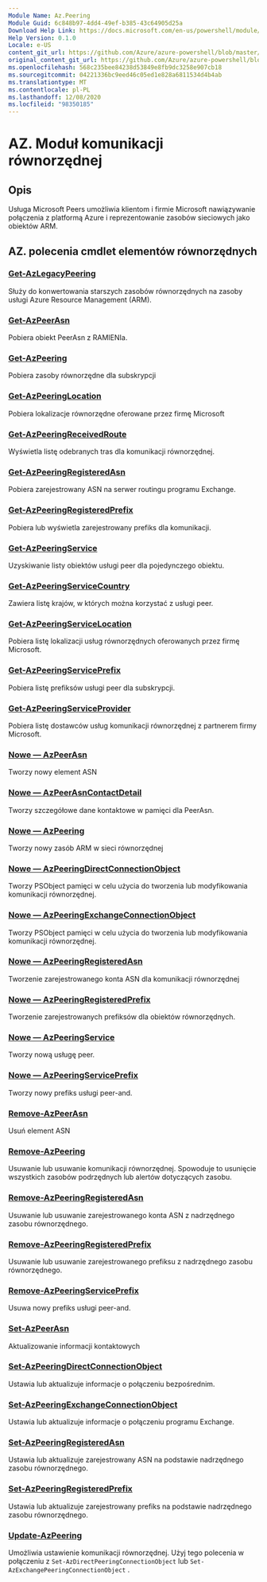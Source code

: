 ```yaml
---
Module Name: Az.Peering
Module Guid: 6c848b97-4dd4-49ef-b385-43c64905d25a
Download Help Link: https://docs.microsoft.com/en-us/powershell/module/az.peering.md
Help Version: 0.1.0
Locale: e-US
content_git_url: https://github.com/Azure/azure-powershell/blob/master/src/Peering/Peering/help/Az.Peering.md
original_content_git_url: https://github.com/Azure/azure-powershell/blob/master/src/Peering/Peering/help/Az.Peering.md
ms.openlocfilehash: 568c235bee84238d53849e8fb9dc3258e907cb18
ms.sourcegitcommit: 04221336bc9eed46c05ed1e828a6811534d4b4ab
ms.translationtype: MT
ms.contentlocale: pl-PL
ms.lasthandoff: 12/08/2020
ms.locfileid: "98350185"
---
```

# AZ. Moduł komunikacji równorzędnej
## Opis
Usługa Microsoft Peers umożliwia klientom i firmie Microsoft nawiązywanie połączenia z platformą Azure i reprezentowanie zasobów sieciowych jako obiektów ARM.

## AZ. polecenia cmdlet elementów równorzędnych
### [Get-AzLegacyPeering](Get-AzLegacyPeering.md)
Służy do konwertowania starszych zasobów równorzędnych na zasoby usługi Azure Resource Management (ARM). 

### [Get-AzPeerAsn](Get-AzPeerAsn.md)
Pobiera obiekt PeerAsn z RAMIENIa.

### [Get-AzPeering](Get-AzPeering.md)
Pobiera zasoby równorzędne dla subskrypcji

### [Get-AzPeeringLocation](Get-AzPeeringLocation.md)
Pobiera lokalizacje równorzędne oferowane przez firmę Microsoft

### [Get-AzPeeringReceivedRoute](Get-AzPeeringReceivedRoute.md)
Wyświetla listę odebranych tras dla komunikacji równorzędnej.

### [Get-AzPeeringRegisteredAsn](Get-AzPeeringRegisteredAsn.md)
Pobiera zarejestrowany ASN na serwer routingu programu Exchange.

### [Get-AzPeeringRegisteredPrefix](Get-AzPeeringRegisteredPrefix.md)
Pobiera lub wyświetla zarejestrowany prefiks dla komunikacji.

### [Get-AzPeeringService](Get-AzPeeringService.md)
Uzyskiwanie listy obiektów usługi peer dla pojedynczego obiektu.

### [Get-AzPeeringServiceCountry](Get-AzPeeringServiceCountry.md)
Zawiera listę krajów, w których można korzystać z usługi peer.

### [Get-AzPeeringServiceLocation](Get-AzPeeringServiceLocation.md)
Pobiera listę lokalizacji usług równorzędnych oferowanych przez firmę Microsoft.

### [Get-AzPeeringServicePrefix](Get-AzPeeringServicePrefix.md)
Pobiera listę prefiksów usługi peer dla subskrypcji.

### [Get-AzPeeringServiceProvider](Get-AzPeeringServiceProvider.md)
Pobiera listę dostawców usług komunikacji równorzędnej z partnerem firmy Microsoft.

### [Nowe — AzPeerAsn](New-AzPeerAsn.md)
Tworzy nowy element ASN 

### [Nowe — AzPeerAsnContactDetail](New-AzPeerAsnContactDetail.md)
Tworzy szczegółowe dane kontaktowe w pamięci dla PeerAsn. 

### [Nowe — AzPeering](New-AzPeering.md)
Tworzy nowy zasób ARM w sieci równorzędnej

### [Nowe — AzPeeringDirectConnectionObject](New-AzPeeringDirectConnectionObject.md)
Tworzy PSObject pamięci w celu użycia do tworzenia lub modyfikowania komunikacji równorzędnej.

### [Nowe — AzPeeringExchangeConnectionObject](New-AzPeeringExchangeConnectionObject.md)
Tworzy PSObject pamięci w celu użycia do tworzenia lub modyfikowania komunikacji równorzędnej.

### [Nowe — AzPeeringRegisteredAsn](New-AzPeeringRegisteredAsn.md)
Tworzenie zarejestrowanego konta ASN dla komunikacji równorzędnej

### [Nowe — AzPeeringRegisteredPrefix](New-AzPeeringRegisteredPrefix.md)
Tworzenie zarejestrowanych prefiksów dla obiektów równorzędnych.

### [Nowe — AzPeeringService](New-AzPeeringService.md)
Tworzy nową usługę peer.

### [Nowe — AzPeeringServicePrefix](New-AzPeeringServicePrefix.md)
Tworzy nowy prefiks usługi peer-and.

### [Remove-AzPeerAsn](Remove-AzPeerAsn.md)
Usuń element ASN

### [Remove-AzPeering](Remove-AzPeering.md)
Usuwanie lub usuwanie komunikacji równorzędnej. Spowoduje to usunięcie wszystkich zasobów podrzędnych lub alertów dotyczących zasobu.

### [Remove-AzPeeringRegisteredAsn](Remove-AzPeeringRegisteredAsn.md)
Usuwanie lub usuwanie zarejestrowanego konta ASN z nadrzędnego zasobu równorzędnego.

### [Remove-AzPeeringRegisteredPrefix](Remove-AzPeeringRegisteredPrefix.md)
Usuwanie lub usuwanie zarejestrowanego prefiksu z nadrzędnego zasobu równorzędnego.

### [Remove-AzPeeringServicePrefix](Remove-AzPeeringServicePrefix.md)
Usuwa nowy prefiks usługi peer-and.

### [Set-AzPeerAsn](Set-AzPeerAsn.md)
Aktualizowanie informacji kontaktowych

### [Set-AzPeeringDirectConnectionObject](Set-AzPeeringDirectConnectionObject.md)
Ustawia lub aktualizuje informacje o połączeniu bezpośrednim. 

### [Set-AzPeeringExchangeConnectionObject](Set-AzPeeringExchangeConnectionObject.md)
Ustawia lub aktualizuje informacje o połączeniu programu Exchange. 

### [Set-AzPeeringRegisteredAsn](Set-AzPeeringRegisteredAsn.md)
Ustawia lub aktualizuje zarejestrowany ASN na podstawie nadrzędnego zasobu równorzędnego.

### [Set-AzPeeringRegisteredPrefix](Set-AzPeeringRegisteredPrefix.md)
Ustawia lub aktualizuje zarejestrowany prefiks na podstawie nadrzędnego zasobu równorzędnego.

### [Update-AzPeering](Update-AzPeering.md)
Umożliwia ustawienie komunikacji równorzędnej. Użyj tego polecenia w połączeniu z `Set-AzDirectPeeringConnectionObject` lub `Set-AzExchangePeeringConnectionObject` .

